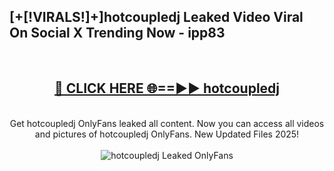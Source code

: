 <h2>[+[!VIRALS!]+]hotcoupledj Leaked Video Viral On Social X Trending Now - ipp83</h2>
<br>
<div align="center">
<h2><a href="https://libra.edu.pl?hotcoupledj" rel="nofollow">🔴 CLICK HERE 🌐==►► hotcoupledj</a></h2>
<br>
Get hotcoupledj OnlyFans leaked all content. Now you can access all videos and pictures of hotcoupledj OnlyFans. New Updated Files 2025!
<br>
<br>
<a href="https://libra.edu.pl?hotcoupledj" rel="nofollow" data-target="animated-image.originalLink"><img src="https://i.ibb.co.com/WyWwxjT/player-gif2.gif" alt="hotcoupledj Leaked OnlyFans" style="max-width: 100%; display: inline-block;" data-target="animated-image.originalImage"></a>
</div>
<br>